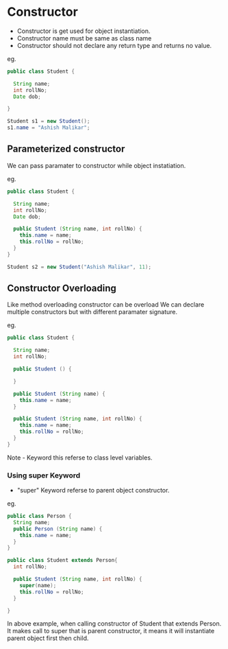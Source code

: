 # Constructor

- Constructor is get used for object instantiation.
- Constructor name must be same as class name
- Constructor should not declare any return type and returns no value.

eg.

~~~ java 
public class Student {

  String name;
  int rollNo;
  Date dob;

}

Student s1 = new Student();
s1.name = "Ashish Malikar";
~~~

## Parameterized constructor

We can pass paramater to constructor while object instatiation.

eg. 
~~~ java
public class Student {

  String name;
  int rollNo;
  Date dob;

  public Student (String name, int rollNo) {
    this.name = name;
    this.rollNo = rollNo;
  }
}

Student s2 = new Student("Ashish Malikar", 11);
~~~

## Constructor Overloading

Like method overloading constructor can be overload
We can declare multiple constructors but with different paramater signature.

eg.

~~~ java
public class Student {

  String name;
  int rollNo;

  public Student () {

  }

  public Student (String name) {
    this.name = name;
  }

  public Student (String name, int rollNo) {
    this.name = name;
    this.rollNo = rollNo;
  }
}
~~~

Note - Keyword this referse to class level variables.

### Using super Keyword

- "super" Keyword referse to parent object constructor.

eg. 
~~~ java
public class Person {
  String name;
  public Person (String name) {
    this.name = name;
  }
} 

public class Student extends Person{
  int rollNo;

  public Student (String name, int rollNo) {
    super(name);
    this.rollNo = rollNo;
  }

}
~~~

In above example, when calling constructor of Student that extends Person.
It makes call to super that is parent constructor, it means it will instantiate parent object first then child.































